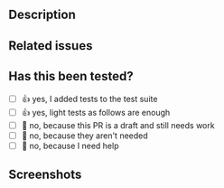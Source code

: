 ## Description

<!-- Please include a summary of the change, with motivation and context -->

## Related issues

<!-- If suggesting a new feature or change, please discuss it in an issue first -->
<!-- If fixing a bug, there should be an issue describing it with steps to reproduce -->
<!-- start with closing keywords if any apply: https://docs.github.com/en/enterprise/2.16/user/github/managing-your-work-on-github/closing-issues-using-keywords -->

## Has this been tested?

<!--- Put an `x` in the box that applies: -->
- [ ] 👍 yes, I added tests to the test suite
- [ ] 👍 yes, light tests as follows are enough
- [ ] 💭 no, because this PR is a draft and still needs work
- [ ] 🙅 no, because they aren't needed
- [ ] 🙋 no, because I need help

<!--
If you didn't test via unit-testing, you will still be asked to prove your fix is effective, doesn't have side-effects, or that your feature simply works:

Please describe the tests that you ran to verify your changes.
Provide instructions so we can reproduce.
Please also list any relevant details for your test configuration(s):
-->

## Screenshots

<!-- delete if not relevant -->
